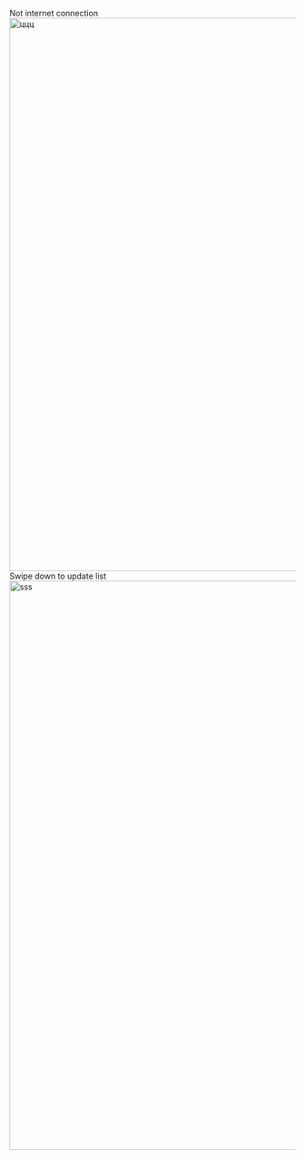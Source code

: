 Not internet connection <br/>
<img width="551" height="973" alt="ццц" src="https://github.com/user-attachments/assets/ad84932e-6e7e-476b-ab09-1a3e0f720d21" />
<br/>
Swipe down to update list <br/>
<img width="548" height="1001" alt="sss" src="https://github.com/user-attachments/assets/4555ea7e-49f5-4f64-96f4-451a3fa564b5" />

